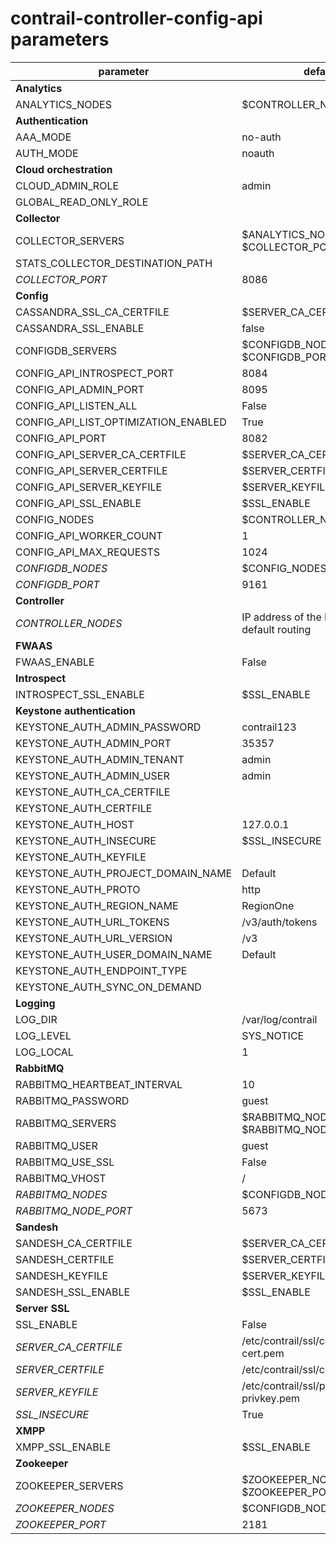 # contrail-controller-config-api parameters

| parameter                            | default                                        |
| ------------------------------------ | ---------------------------------------------- |
| **Analytics**                        |                                                |
| ANALYTICS_NODES                      | $CONTROLLER_NODES                              |
| **Authentication**                   |                                                |
| AAA_MODE                             | no-auth                                        |
| AUTH_MODE                            | noauth                                         |
| **Cloud orchestration**              |                                                |
| CLOUD_ADMIN_ROLE                     | admin                                          |
| GLOBAL_READ_ONLY_ROLE                |                                                |
| **Collector**                        |                                                |
| COLLECTOR_SERVERS                    | $ANALYTICS_NODES with $COLLECTOR_PORT          |
| STATS_COLLECTOR_DESTINATION_PATH     |                                                |
| *COLLECTOR_PORT*                     | 8086                                           |
| **Config**                           |                                                |
| CASSANDRA_SSL_CA_CERTFILE            | $SERVER_CA_CERTFILE                            |
| CASSANDRA_SSL_ENABLE                 | false                                          |
| CONFIGDB_SERVERS                     | $CONFIGDB_NODES with $CONFIGDB_PORT            |
| CONFIG_API_INTROSPECT_PORT           | 8084                                           |
| CONFIG_API_ADMIN_PORT                | 8095                                           |
| CONFIG_API_LISTEN_ALL                | False                                          |
| CONFIG_API_LIST_OPTIMIZATION_ENABLED | True                                           |
| CONFIG_API_PORT                      | 8082                                           |
| CONFIG_API_SERVER_CA_CERTFILE        | $SERVER_CA_CERTFILE                            |
| CONFIG_API_SERVER_CERTFILE           | $SERVER_CERTFILE                               |
| CONFIG_API_SERVER_KEYFILE            | $SERVER_KEYFILE                                |
| CONFIG_API_SSL_ENABLE                | $SSL_ENABLE                                    |
| CONFIG_NODES                         | $CONTROLLER_NODES                              |
| CONFIG_API_WORKER_COUNT              | 1                                              |
| CONFIG_API_MAX_REQUESTS              | 1024                                           |
| *CONFIGDB_NODES*                     | $CONFIG_NODES                                  |
| *CONFIGDB_PORT*                      | 9161                                           |
| **Controller**                       |                                                |
| *CONTROLLER_NODES*                   | IP address of the NIC performs default routing |
| **FWAAS**                            |                                                |
| FWAAS_ENABLE                         | False                                          |
| **Introspect**                       |                                                |
| INTROSPECT_SSL_ENABLE                | $SSL_ENABLE                                    |
| **Keystone authentication**          |                                                |
| KEYSTONE_AUTH_ADMIN_PASSWORD         | contrail123                                    |
| KEYSTONE_AUTH_ADMIN_PORT             | 35357                                          |
| KEYSTONE_AUTH_ADMIN_TENANT           | admin                                          |
| KEYSTONE_AUTH_ADMIN_USER             | admin                                          |
| KEYSTONE_AUTH_CA_CERTFILE            |                                                |
| KEYSTONE_AUTH_CERTFILE               |                                                |
| KEYSTONE_AUTH_HOST                   | 127.0.0.1                                      |
| KEYSTONE_AUTH_INSECURE               | $SSL_INSECURE                                  |
| KEYSTONE_AUTH_KEYFILE                |                                                |
| KEYSTONE_AUTH_PROJECT_DOMAIN_NAME    | Default                                        |
| KEYSTONE_AUTH_PROTO                  | http                                           |
| KEYSTONE_AUTH_REGION_NAME            | RegionOne                                      |
| KEYSTONE_AUTH_URL_TOKENS             | /v3/auth/tokens                                |
| KEYSTONE_AUTH_URL_VERSION            | /v3                                            |
| KEYSTONE_AUTH_USER_DOMAIN_NAME       | Default                                        |
| KEYSTONE_AUTH_ENDPOINT_TYPE          |                                                |
| KEYSTONE_AUTH_SYNC_ON_DEMAND         |                                                |
| **Logging**                          |                                                |
| LOG_DIR                              | /var/log/contrail                              |
| LOG_LEVEL                            | SYS_NOTICE                                     |
| LOG_LOCAL                            | 1                                              |
| **RabbitMQ**                         |                                                |
| RABBITMQ_HEARTBEAT_INTERVAL          | 10                                             |
| RABBITMQ_PASSWORD                    | guest                                          |
| RABBITMQ_SERVERS                     | $RABBITMQ_NODES with $RABBITMQ_NODE_PORT       |
| RABBITMQ_USER                        | guest                                          |
| RABBITMQ_USE_SSL                     | False                                          |
| RABBITMQ_VHOST                       | /                                              |
| *RABBITMQ_NODES*                     | $CONFIGDB_NODES                                |
| *RABBITMQ_NODE_PORT*                 | 5673                                           |
| **Sandesh**                          |                                                |
| SANDESH_CA_CERTFILE                  | $SERVER_CA_CERTFILE                            |
| SANDESH_CERTFILE                     | $SERVER_CERTFILE                               |
| SANDESH_KEYFILE                      | $SERVER_KEYFILE                                |
| SANDESH_SSL_ENABLE                   | $SSL_ENABLE                                    |
| **Server SSL**                       |                                                |
| SSL_ENABLE                           | False                                          |
| *SERVER_CA_CERTFILE*                 | /etc/contrail/ssl/certs/ca-cert.pem            |
| *SERVER_CERTFILE*                    | /etc/contrail/ssl/certs/server.pem             |
| *SERVER_KEYFILE*                     | /etc/contrail/ssl/private/server-privkey.pem   |
| *SSL_INSECURE*                       | True                                           |
| **XMPP**                             |                                                |
| XMPP_SSL_ENABLE                      | $SSL_ENABLE                                    |
| **Zookeeper**                        |                                                |
| ZOOKEEPER_SERVERS                    | $ZOOKEEPER_NODES with $ZOOKEEPER_PORT          |
| *ZOOKEEPER_NODES*                    | $CONFIGDB_NODES                                |
| *ZOOKEEPER_PORT*                     | 2181                                           |
